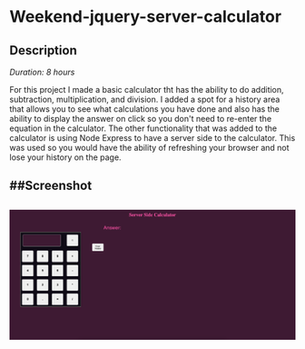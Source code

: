 # Weekend-jquery-server-calculator


## Description

_Duration: 8 hours_

For this project I made a basic calculator tht has the ability to do addition, subtraction, multiplication, and division. I added a spot for a history area that allows you to see what calculations you have done and also has the ability to display the answer on click so you don't need to re-enter the equation in the calculator. The other functionality that was added to the calculator is using Node Express to have a server side to the calculator. This was used so you would have the ability of refreshing your browser and not lose your history on the page. 

##Screenshot
---
![calculator Interface](./images/Server-side-calculator.png)
---
